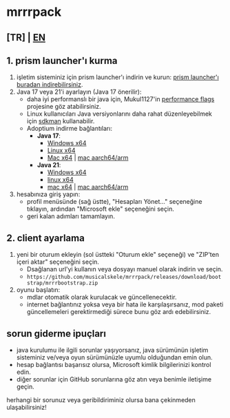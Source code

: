 # mrrrpack
## [TR] | [EN](README.md)
## 1. prism launcher'ı kurma
1. işletim sisteminiz için prism launcher'ı indirin ve kurun: [prism launcher'ı buradan indirebilirsiniz](https://prismlauncher.org/download/).
2. Java 17 veya 21'i ayarlayın (Java 17 önerilir):
   - daha iyi performanslı bir java için, Mukul1127'in [performance flags](https://github.com/Mukul1127/Minecraft-Performance-Flags-Benchmarks) projesine göz atabilirsiniz.
   - Linux kullanıcıları Java versiyonlarını daha rahat düzenleyebilmek için [sdkman](https://sdkman.io/install/) kullanabilir.
   - Adoptium indirme bağlantıları:
     - **Java 17**: 
       - [Windows x64](https://adoptium.net/temurin/releases/?os=windows&version=17&arch=x64)
       - [Linux x64](https://adoptium.net/temurin/releases/?os=linux&version=17&arch=x64)
       - [Mac x64](https://adoptium.net/temurin/releases/?os=mac&version=17&arch=x64) | [mac aarch64/arm](https://adoptium.net/temurin/releases/?os=mac&version=17&arch=aarch64)
     - **Java 21**:
       - [Windows x64](https://adoptium.net/temurin/releases/?os=windows&version=21&arch=x64)
       - [linux x64](https://adoptium.net/temurin/releases/?os=linux&version=21&arch=x64)
       - [mac x64](https://adoptium.net/temurin/releases/?os=mac&version=21&arch=x64) | [mac aarch64/arm](https://adoptium.net/temurin/releases/?os=mac&version=21&arch=aarch64)
3. hesabınıza giriş yapın:
   - profil menüsünde (sağ üstte), "Hesapları Yönet..." seçeneğine tıklayın, ardından "Microsoft ekle" seçeneğini seçin.
   - geri kalan adımları tamamlayın.

## 2. client ayarlama
1. yeni bir oturum ekleyin (sol üstteki "Oturum ekle" seçeneği) ve "ZIP'ten içeri aktar" seçeneğini seçin.
   - Dsağlanan url'yi kullanın veya dosyayı manuel olarak indirin ve seçin.
   - `https://github.com/musicalskele/mrrrpack/releases/download/bootstrap/mrrrbootstrap.zip`
2. oyunu başlatın:
   - mdlar otomatik olarak kurulacak ve güncellenecektir.
   - internet bağlantınız yoksa veya bir hata ile karşılaşırsanız, mod paketi güncellemeleri gerektirmediği sürece bunu göz ardı edebilirsiniz.

## sorun giderme ipuçları
- java kurulumu ile ilgili sorunlar yaşıyorsanız, java sürümünün işletim sisteminiz ve/veya oyun sürümünüzle uyumlu olduğundan emin olun.
- hesap bağlantısı başarısız olursa, Microsoft kimlik bilgilerinizi kontrol edin.
- diğer sorunlar için GitHub sorunlarına göz atın veya benimle iletişime geçin.

herhangi bir sorunuz veya geribildiriminiz olursa bana çekinmeden ulaşabilirsiniz!